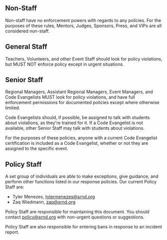 ## Non-Staff

Non-staff have no enforcement powers with regards to any policies. For the purposes of these rules, Mentors, Judges, Sponsors, Press, and VIPs are all considered non-staff.

## General Staff

Teachers, Volunteers, and other Event Staff should look for policy violations, but MUST NOT enforce policy except in urgent situations.

## Senior Staff

Regional Managers, Assistant Regional Managers, Event Managers, and Code Evangelists MUST look for policy violations, and have full enforcement permissions for documented policies except where otherwise limited.

Code Evangelists should, if possible, be assigned to talk with students about violations, as they're trained for it. If a Code Evangelist is not available, other Senior Staff may talk with students about violations.

For the purposes of these policies, anyone with a current Code Evangelist certification is included as a Code Evangelist, whether or not they are assigned to the specific event.

## Policy Staff

A set group of individuals are able to make exceptions, give guidance, and perform other functions listed in our response policies. Our current Policy Staff are:

* Tyler Menezes, [tylermenezes@srnd.org](mailto:tylermenezes@srnd.org)
* Zaq Wiedmann, [zaq@srnd.org](mailto:zaq@srnd.org)

Policy Staff are responsible for maintaining this document. You should contact [policy@srnd.org](mailto:policy@srnd.org) with non-urgent questions or suggestions.

Policy Staff are also responsible for entering bans in response to an incident report.

